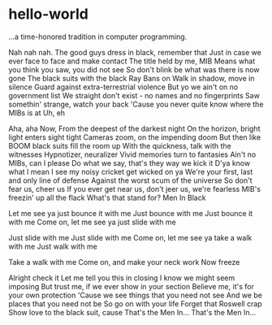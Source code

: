 # hello-world
...a time-honored tradition in computer programming.

Nah nah nah.
The good guys dress in black, remember that
Just in case we ever face to face and make contact
The title held by me, MIB
Means what you think you saw, you did not see
So don't blink be what was there is now gone
The black suits with the black Ray Bans on
Walk in shadow, move in silence
Guard against extra-terrestrial violence
But yo we ain't on no government list
We straight don't exist - no names and no fingerprints
Saw somethin' strange, watch your back
'Cause you never quite know where the MIBs is at
Uh, eh

Aha, aha
Now, From the deepest of the darkest night
On the horizon, bright light enters sight tight
Cameras zoom, on the impending doom
But then like BOOM black suits fill the room up
With the quickness, talk with the witnesses
Hypnotizer, neuralizer
Vivid memories turn to fantasies
Ain't no MIBs, can I please
Do what we say, that's they way we kick it
D'ya know what I mean
I see my noisy cricket get wicked on ya
We're your first, last and only line of defense
Against the worst scum of the universe
So don't fear us, cheer us
If you ever get near us, don't jeer us, we're fearless
MIB's freezin' up all the flack
What's that stand for? Men In Black

Let me see ya just bounce it with me
Just bounce with me
Just bounce it with me
Come on, let me see ya just slide with me

Just slide with me
Just slide with me
Come on, let me see ya take a walk with me
Just walk with me

Take a walk with me
Come on, and make your neck work
Now freeze

Alright check it
Let me tell you this in closing
I know we might seem imposing
But trust me, if we ever show in your section
Believe me, it's for your own protection
'Cause we see things that you need not see
And we be places that you need not be
So go on with your life
Forget that Roswell crap
Show love to the black suit, cause
That's the Men In...
That's the Men In...

